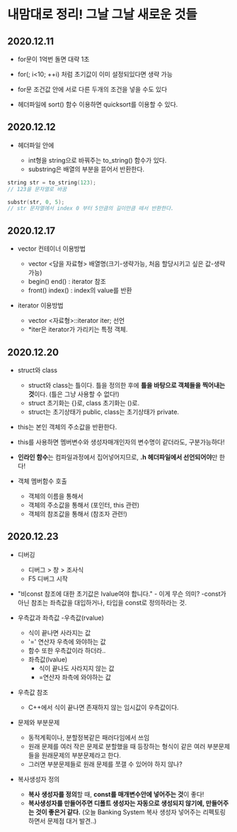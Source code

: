 # 내맘대로 정리! 그날 그날 새로운 것들

## 2020.12.11

- for문이 1억번 돌면 대략 1초

- for(; i<10; ++i) 처럼 초기값이 이미 설정되있다면 생략 가능

- for문 조건값 안에 서로 다른 두개의 조건을 넣을 수도 있다

- <algorithm> 헤더파일에 sort() 함수 이용하면 quicksort를 이용할 수 있다.
  
## 2020.12.12

- <string> 헤더파일 안에
  
  - int형을 string으로 바꿔주는 to_string() 함수가 있다.
  - substring은 배열의 부분을 뜯어서 반환한다.
```cpp
string str = to_string(123);
// 123을 문자열로 바꿈
```
```cpp
substr(str, 0, 5);
// str 문자열에서 index 0 부터 5만큼의 길이만큼 떼서 반환한다.
``` 

## 2020.12.17

- vector 컨테이너 이용방법
  - vector <담을 자료형> 배열명(크기-생략가능, 처음 할당시키고 싶은 값-생략가능)
  - begin() end() : iterator 참조
  - front() index() : index의 value를 반환

- iterator 이용방법
  - vector <자료형>::iterator iter; 선언
  - \*iter은 iterator가 가리키는 특정 객체. 
  
## 2020.12.20

- struct와 class
  - struct와 class는 틀이다. 틀을 정의한 후에 **틀을 바탕으로 객체들을 찍어내는 것**이다. (틀은 그냥 사용할 수 없다!)
  - struct 초기화는 {}로, class 초기화는 ()로.
  - struct는 초기상태가 public, class는 초기상태가 private.

- this는 본인 객체의 주소값을 반환한다.

- this를 사용하면 멤버변수와 생성자매개인자의 변수명이 같더라도, 구분가능하다!

- **인라인 함수**는 컴파일과정에서 집어넣어지므로, **.h 헤더파일에서 선언되어야**만 한다!

- 객체 멤버함수 호출
  - 객체의 이름을 통해서
  - 객체의 주소값을 통해서 (포인터, this 관련)
  - 객체의 참조값을 통해서 (참조자 관련!)
  
## 2020.12.23

  - 디버깅
    - 디버그 > 창 > 조사식
    - F5 디버그 시작

  - "비const 참조에 대한 초기값은 lvalue여야 합니다." - 이게 무슨 의미?
    -const가 아닌 참조는 좌측값을 대입하거나, 타입을 const로 정의하라는 것.

  - 우측값과 좌측값
    -우측값(rvalue)
      - 식이 끝나면 사라지는 값
      - '=' 연산자 우측에 와야하는 값 
      - 함수 또한 우측값이라 하더라..
    - 좌측값(lvalue)
      - 식이 끝나도 사라지지 않는 값
      - =연산자 좌측에 와야하는 값
  - 우측값 참조
    - C++에서 식이 끝나면 존재하지 않는 임시값이 우측값이다. 

  - 문제와 부분문제
    - 동적계획이나, 분할정복같은 패러다임에서 쓰임
    - 원래 문제를 여러 작은 문제로 분할했을 때 등장하는 형식이 같은 여러 부분문제들을 원래문제의 부분문제라고 한다.
    - 그러면 부분문제들로 원래 문제를 쪼갤 수 있어야 하지 않나?

  - 복사생성자 정의
    - **복사 생성자를 정의**할 때, **const를 매개변수안에 넣어주는 것**이 좋다!
    - **복사생성자를 만들어주면 디폴트 생성자는 자동으로 생성되지 않기에, 만들어주는 것이 좋은거 같다.**
    (오늘 Banking System 복사 생성자 넣어주는 리펙토링하면서 문제점 대거 발견..)

  
  
  
  
